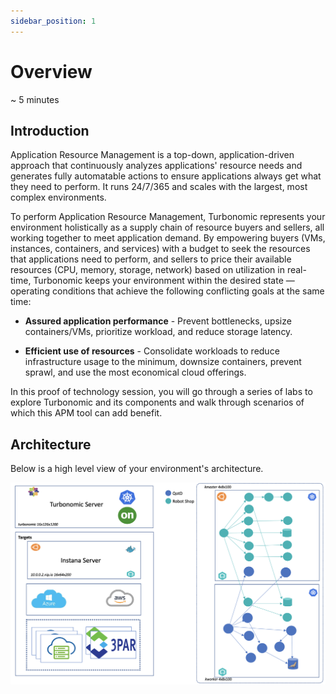 ```yaml
---
sidebar_position: 1
---
```


# Overview 
~ 5 minutes

## Introduction
Application Resource Management is a top-down, application-driven approach that continuously analyzes applications' resource needs and generates fully automatable actions to ensure applications always get what they need to perform. It runs 24/7/365 and scales with the largest, most complex environments.

To perform Application Resource Management, Turbonomic represents your environment holistically as a supply chain of resource buyers and sellers, all working together to meet application demand. By empowering buyers (VMs, instances, containers, and services) with a budget to seek the resources that applications need to perform, and sellers to price their available resources (CPU, memory, storage, network) based on utilization in real-time, Turbonomic keeps your environment within the desired state — operating conditions that achieve the following conflicting goals at the same time:

- **Assured application performance** - Prevent bottlenecks, upsize containers/VMs, prioritize workload, and reduce storage latency.

 - **Efficient use of resources** - Consolidate workloads to reduce infrastructure usage to the minimum, downsize containers, prevent sprawl, and use the most economical cloud offerings.

In this proof of technology session, you will go through a series of labs to explore Turbonomic and its components and walk through scenarios of which this APM tool can add benefit.

## Architecture
Below is a high level view of your environment's architecture.

![architecture](img/architecture.png)



